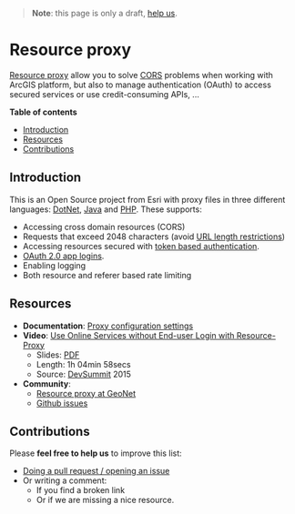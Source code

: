 > **Note**: this page is only a draft, [help us](#contributions).

# Resource proxy
[Resource proxy](https://github.com/Esri/resource-proxy) allow you to solve
[CORS](https://enable-cors.org/) problems when working with ArcGIS platform,
but also to manage authentication (OAuth) to access secured services or use
credit-consuming APIs, ... 

<!-- START doctoc generated TOC please keep comment here to allow auto update -->
<!-- DON'T EDIT THIS SECTION, INSTEAD RE-RUN doctoc TO UPDATE -->
**Table of contents**

- [Introduction](#introduction)
- [Resources](#resources)
- [Contributions](#contributions)

<!-- END doctoc generated TOC please keep comment here to allow auto update -->

## Introduction
This is an Open Source project from Esri with proxy files in three different languages: [DotNet](https://github.com/Esri/resource-proxy/tree/master/DotNet), [Java](https://github.com/Esri/resource-proxy/tree/master/Java) and [PHP](https://github.com/Esri/resource-proxy/tree/master/PHP). These supports:
* Accessing cross domain resources (CORS)
* Requests that exceed 2048 characters (avoid [URL length restrictions](http://stackoverflow.com/questions/417142/what-is-the-maximum-length-of-a-url-in-different-browsers#answer-417184))
* Accessing resources secured with [token based authentication](https://developers.arcgis.com/authentication/#security-methodologies).
* [OAuth 2.0 app logins](https://developers.arcgis.com/authentication).
* Enabling logging
* Both resource and referer based rate limiting

## Resources

* **Documentation**: [Proxy configuration settings](https://github.com/Esri/resource-proxy#proxy-configuration-settings)
* **Video**: [Use Online Services without End-user Login with Resource-Proxy](http://www.esri.com/videos/watch?videoid=4305&channelid=LegacyVideo&isLegacy=true&title=use-online-services-without-end-user-login-with-resource-proxy)
  * Slides: [PDF](http://proceedings.esri.com/library/userconf/devsummit15/papers/dev_int_202.pdf)
  * Length: 1h 04min 58secs
  * Source: [DevSummit](http://www.esri.com/events/devsummit) 2015
* **Community**:
  * [Resource proxy at GeoNet](https://geonet.esri.com/groups/resource-proxy)
  * [Github issues](https://github.com/Esri/resource-proxy/issues)

## Contributions
Please **feel free to help us** to improve this list:

* [Doing a pull request / opening an issue](https://github.com/hhkaos/awesome-arcgis#contributions)
* Or writing a comment:
  * If you find a broken link
  * Or if we are missing a nice resource.
